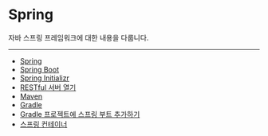# Spring
자바 스프링 프레임워크에 대한 내용을 다룹니다. <hr>

- [Spring](https://velog.io/@bami/Spring-Spring) <br/>
- [Spring Boot](https://velog.io/@bami/Spring-Spring-Boot) <br/>
- [Spring Initializr](https://velog.io/@bami/Spring-Spring-Initializr) <br/>
- [RESTful 서버 열기](https://velog.io/@bami/Spring-RESTful-%EC%84%9C%EB%B2%84-%EC%97%B4%EA%B8%B0) <br/>
- [Maven](https://velog.io/@bami/Maven) <br/>
- [Gradle](https://velog.io/@bami/Gradle) <br/>
- [Gradle 프로젝트에 스프링 부트 추가하기](https://velog.io/@bami/Gradle-%ED%94%84%EB%A1%9C%EC%A0%9D%ED%8A%B8%EC%97%90-%EC%8A%A4%ED%94%84%EB%A7%81-%EB%B6%80%ED%8A%B8-%EC%B6%94%EA%B0%80%ED%95%98%EA%B8%B0) <br/>
- [스프링 컨테이너](https://velog.io/@bami/Spring-%EC%8A%A4%ED%94%84%EB%A7%81-%EC%BB%A8%ED%85%8C%EC%9D%B4%EB%84%88) <br/>